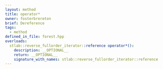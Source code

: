 ```yaml
---
layout: method
title: operator*
owner: fosterbrereton
brief: Dereference
tags:
  - method
defined_in_file: forest.hpp
overloads:
  stlab::reverse_fullorder_iterator::reference operator*():
    description: __OPTIONAL__
    return: __OPTIONAL__
    signature_with_names: stlab::reverse_fullorder_iterator::reference operator*()
---
```

